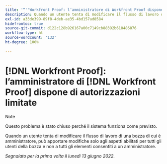 ```yaml
---
title: '“''Workfront Proof: l’amministratore di Workfront Proof dispone di autorizzazioni limitate”'
description: Quando un utente tenta di modificare il flusso di lavoro di una bozza di cui è amministratore, può apportare modifiche solo agli aspetti abilitati per tutti gli utenti della bozza e non a tutti gli elementi consentiti a un amministratore.
exl-id: a33de399-89f8-4deb-ae35-4bd157ad8584
hidefromtoc: true
source-git-commit: d122c128b926167a00c7149cb88392b618486876
workflow-type: ht
source-wordcount: '132'
ht-degree: 100%

---
```


# [!DNL Workfront Proof]: l’amministratore di [!DNL Workfront Proof] dispone di autorizzazioni limitate

>[!NOTE]
>
>Questo problema è stato chiuso perché il sistema funziona come previsto.

Quando un utente tenta di modificare il flusso di lavoro di una bozza di cui è amministratore, può apportare modifiche solo agli aspetti abilitati per tutti gli utenti della bozza e non a tutti gli elementi consentiti a un amministratore.

_Segnalato per la prima volta il lunedì 13 giugno 2022._
